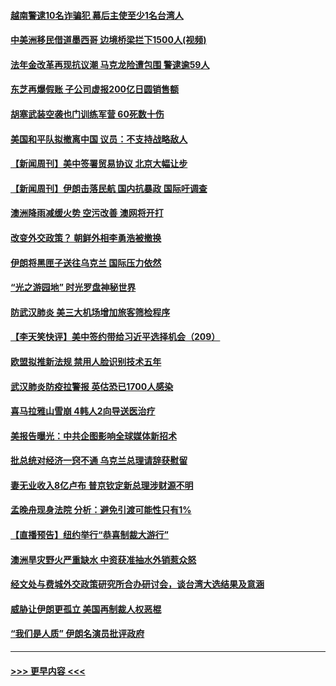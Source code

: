 #### [越南警逮10名诈骗犯 幕后主使至少1名台湾人](../pages/prog202/a102756030.md?t=01191455) 
#### [中美洲移民借道墨西哥 边境桥梁拦下1500人(视频)](../pages/prog202/a102756017.md?t=01191455) 
#### [法年金改革再现抗议潮 马克龙险遭包围 警逮逾59人](../pages/prog202/a102755953.md?t=01191455) 
#### [东芝再爆假账 子公司虚报200亿日圆销售额](../pages/prog202/a102755949.md?t=01191455) 
#### [胡塞武装空袭也门训练军营 60死数十伤](../pages/prog202/a102755921.md?t=01191455) 
#### [美国和平队拟撤离中国 议员：不支持战略敌人](../pages/prog202/a102755896.md?t=01191455) 
#### [【新闻周刊】美中签署贸易协议  北京大幅让步](../pages/prog202/a102755893.md?t=01191455) 
#### [【新闻周刊】伊朗击落民航 国内抗暴政 国际吁调查](../pages/prog202/a102755773.md?t=01191455) 
#### [澳洲降雨减缓火势 空污改善 澳网将开打](../pages/prog202/a102755661.md?t=01191455) 
#### [改变外交政策？ 朝鲜外相李勇浩被撤换](../pages/prog202/a102755817.md?t=01191455) 
#### [伊朗将黑匣子送往乌克兰 国际压力依然](../pages/prog202/a102755784.md?t=01191455) 
#### [“光之游园地” 时光罗盘神秘世界](../pages/prog202/a102755744.md?t=01191455) 
#### [防武汉肺炎 美三大机场增加旅客筛检程序](../pages/prog202/a102755752.md?t=01191455) 
#### [【李天笑快评】美中签约带给习近平选择机会（209）](../pages/prog202/a102755709.md?t=01191455) 
#### [欧盟拟推新法规  禁用人脸识别技术五年](../pages/prog202/a102755658.md?t=01191455) 
#### [武汉肺炎防疫拉警报 英估恐已1700人感染](../pages/prog202/a102755639.md?t=01191455) 
#### [喜马拉雅山雪崩 4韩人2向导送医治疗](../pages/prog202/a102755429.md?t=01191455) 
#### [美报告曝光：中共企图影响全球媒体新招术](../pages/prog202/a102755535.md?t=01191455) 
#### [批总统对经济一窍不通 乌克兰总理请辞获慰留](../pages/prog202/a102755361.md?t=01191455) 
#### [妻无业收入8亿卢布 普京钦定新总理涉财源不明](../pages/prog202/a102755310.md?t=01191455) 
#### [孟晚舟现身法院 分析：避免引渡可能性只有1%](../pages/prog202/a102755286.md?t=01191455) 
#### [【直播预告】纽约举行“恭喜制裁大游行”](../pages/prog202/a102755308.md?t=01191455) 
#### [澳洲旱灾野火严重缺水 中资获准抽水外销惹众怒](../pages/prog202/a102755285.md?t=01191455) 
#### [经文处与费城外交政策研究所合办研讨会，谈台湾大选结果及意涵](../pages/prog202/a102755234.md?t=01191455) 
#### [威胁让伊朗更孤立 美国再制裁人权恶棍](../pages/prog202/a102755094.md?t=01191455) 
#### [“我们是人质” 伊朗名演员批评政府](../pages/prog202/a102755061.md?t=01191455) 

----
#### [ >>> 更早内容 <<< ](../indexes/prog202-earlier.md)
